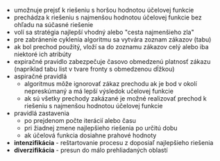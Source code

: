 - umožnuje prejsť k riešeniu s horšou hodnotou účelovej funkcie
- prechádza k riešeniu s najmenšou hodnotou účelovej funkcie bez ohľadu na súčasné riešenie
- volí sa stratégia najlepší vhodný alebo "cesta najmenšieho zla"
- pre zabránenie cyklenia algoritmu sa vytvára zoznam zákazov (tabu)
- ak bol prechod použitý, vloží sa do zoznamu zákazov celý alebo iba niektoré ich atribúty
- expiračné pravidlo zabezpečuje časovo obmedzenú platnosť zákazu (napríklad tabu list v tvare fronty s obmedzenou dĺžkou)
- aspiračné pravidlá
	- algoritmus môže ignorovať zákaz prechodu ak je bod v okolí nepreskúmaný a má lepší výsledok učelovej funkcie
	- ak sú všetky prechody zakázané je možné realizovať prechod k riešeniu s najmenšou hodnotou účelovej funkcie
- pravidlá zastavenia
	- po prejdenom počte iterácií alebo času
	- pri žiadnej zmene najlepšieho riešenia po určitú dobu
	- ak účelová funkcia dosiahne prahové hodnoty
- **intenzifikácia** - reštartovanie procesu z doposiaľ najlepšieho riešenia
- **diverzifikácia** - presun do málo prehliadaných oblastí